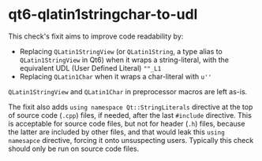 # qt6-qlatin1stringchar-to-udl

This check's fixit aims to improve code readability by:
* Replacing `QLatin1StringView` (or `QLatin1String`, a type alias to `QLatin1StringView` in Qt6) when it wraps a string-literal, with the equivalent UDL (User Defined Literal) `""_L1`
* Replacing `QLatin1Char` when it wraps a char-literal with `u''`

`QLatin1StringView` and `QLatin1Char` in preprocessor macros are left as-is.

The fixit also adds `using namespace Qt::StringLiterals` directive at the top of source code (`.cpp`) files, if needed, after the last `#include` directive. This is acceptable for source code files, but not for header (`.h`) files, because the latter are included by other files, and that would leak this `using namesapce` directive, forcing it onto unsuspecting users. Typically this check should only be run on source code files.
